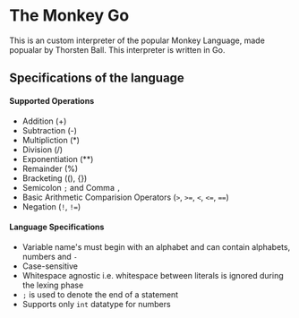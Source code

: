 # The Monkey Go

This is an custom interpreter of the popular Monkey Language, made popualar by Thorsten Ball. This interpreter is written in Go.

## Specifications of the language

#### Supported Operations

- Addition (+)
- Subtraction (-)
- Multipliction (\*)
- Division (/)
- Exponentiation (\*\*)
- Remainder (%)
- Bracketing ((), {})
- Semicolon `;` and Comma `,`
- Basic Arithmetic Comparision Operators (`>`, `>=`, `<`, `<=`, `==`)
- Negation (`!`, `!=`)

#### Language Specifications

- Variable name's must begin with an alphabet and can contain alphabets, numbers and `-`
- Case-sensitive
- Whitespace agnostic i.e. whitespace between literals is ignored during the lexing phase
- `;` is used to denote the end of a statement
- Supports only `int` datatype for numbers
